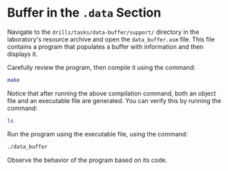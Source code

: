 # Buffer in the `.data` Section

Navigate to the `drills/tasks/data-buffer/support/` directory in the laboratory's resource archive and open the `data_buffer.asm` file.
This file contains a program that populates a buffer with information and then displays it.

Carefully review the program, then compile it using the command:

```bash
make
```

Notice that after running the above compilation command, both an object file and an executable file are generated. You can verify this by running the command:

```Bash
ls
```

Run the program using the executable file, using the command:

```Bash
./data_buffer
```

Observe the behavior of the program based on its code.
